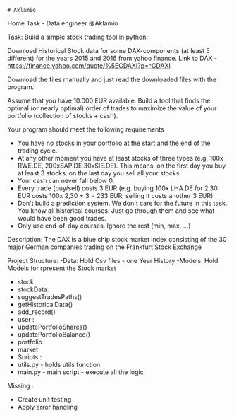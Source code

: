 	# Aklamio
Home Task - Data engineer @Aklamio

Task: Build a simple stock trading tool in python:

Download Historical Stock data for some DAX-components (at least 5 different) for the years 2015 and 2016 from yahoo finance.
Link to DAX - https://finance.yahoo.com/quote/%5EGDAXI?p=^GDAXI

Download the files manually and just read the downloaded files with the program. 

Assume that you have 10.000 EUR available. 
  Build a tool that finds the optimal (or nearly optimal) order of trades to maximize the value of your portfolio (collection of stocks + cash).

Your program should meet the following requirements
- You have no stocks in your portfolio at the start and the end of the trading cycle.
- At any other moment you have at least stocks of three types (e.g. 100x RWE.DE, 200xSAP.DE 30xSIE.DE).
  This means, on the first day you buy at least 3 stocks, on the last day you sell all your stocks.
- Your cash can never fall below 0.
- Every trade (buy/sell) costs 3 EUR (e.g. buying 100x LHA.DE for 2,30 EUR costs 100x 2,30 + 3 = 233 EUR, selling it costs another 3 EUR)
- Don't build a prediction system. We don't care for the future in this task. You know all historical courses. Just go through them and see what would have been good trades.
- Only use end-of-day courses. Ignore the rest (min, max, ...)

Description:
The DAX is a blue chip stock market 
index consisting of the 30 major German companies trading on the Frankfurt Stock Exchange

Project Structure:
-Data:  Hold Csv files - one Year History
-Models: Hold Models for rpresent the Stock market 
- stock
- stockData: 
 - suggestTradesPaths() 
 - getHistoricalData() 
 - add_record()
- user :
 - updatePortfolioShares() 
 - updatePortfolioBalance()
- portfolio
- market
- Scripts  : 
- utils.py - holds  utils function 
- main.py - main script - execute all the logic

Missing :
- Create unit testing
- Apply error handling

	
